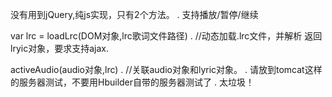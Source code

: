 没有用到jQuery,纯js实现，只有2个方法。
		.
支持播放/暂停/继续
		
var lrc = loadLrc(DOM对象,lrc歌词文件路径) 
		.
//动态加载.lrc文件，并解析 返回lryic对象，要求支持ajax.
		
activeAudio(audio对象,lrc)
		.
//关联audio对象和lyric对象。
		.
请放到tomcat这样的服务器测试，不要用Hbuilder自带的服务器测试了
		.
太垃圾！